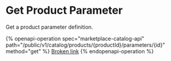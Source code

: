 # Get Product Parameter

Get a product parameter definition.

{% openapi-operation spec="marketplace-catalog-api" path="/public/v1/catalog/products/{productId}/parameters/{id}" method="get" %}
[Broken link](broken-reference)
{% endopenapi-operation %}
